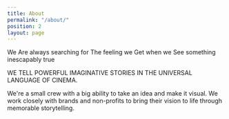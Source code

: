 ```yaml
---
title: About
permalink: "/about/"
position: 2
layout: page
---
```


We Are
always
searching
for The
feeling
we Get
when
we See
something
inescapably
true

WE TELL POWERFUL IMAGINATIVE STORIES
IN THE UNIVERSAL LANGUAGE OF CINEMA.

We're a small crew with a big ability to take an idea and make it visual. We work closely with brands and non-profits to bring their vision to life through memorable storytelling.  